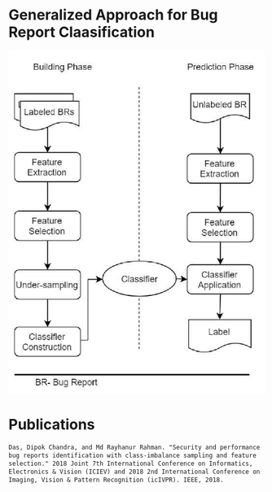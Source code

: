 # Generalized Approach for Bug Report Claasification
![Generalized Approach for Bug Report Classification](src/approach.png)

# Publications
```
Das, Dipok Chandra, and Md Rayhanur Rahman. "Security and performance bug reports identification with class-imbalance sampling and feature selection." 2018 Joint 7th International Conference on Informatics, Electronics & Vision (ICIEV) and 2018 2nd International Conference on Imaging, Vision & Pattern Recognition (icIVPR). IEEE, 2018.
```
